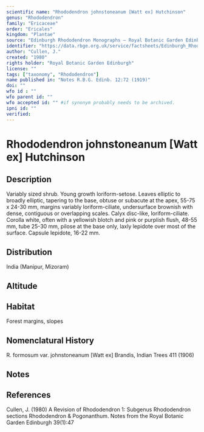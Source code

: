 ```yaml
---
scientific name: "Rhododendron johnstoneanum [Watt ex] Hutchinson"
genus: "Rhododendron"
family: "Ericaceae"
order: "Ericales"
kingdom: "Plantae"
source: "Edinburgh Rhododendron Monographs – Royal Botanic Garden Edinburgh"
identifier: "https://data.rbge.org.uk/service/factsheets/Edinburgh_Rhododendron_Monographs.xhtml"
author: "Cullen, J."
created: "1980"
rights holder: "Royal Botanic Garden Edinburgh"
license: ""
tags: ["taxonomy", "Rhododendron"]
name published in: "Notes R.B.G. Edinb. 12:72 (1919)"
doi: ""
wfo id : ""
wfo parent id: ""
wfo accepted id: "" #if synonym probably needs to be archived.                      
ipni id: ""
verified:
---
```


                       

# Rhododendron johnstoneanum [Watt ex] Hutchinson

## Description
Variably sized shrub. Young growth loriform-setose. Leaves elliptic to broadly elliptic, tapering to the base, obtuse or subacute at the apex, 55-75 x 24-30 mm, margins variably loriform-ciliate, undersurface brownish with dense, contiguous or overlapping scales. Calyx disc-like, loriform-ciliate. Corolla white, often with a yellowish blotch and pink or purplish flush, 48-55 mm, tube 25-30 mm, pilose at the base only, laxly lepidote over most of the surface. Capsule lepidote, 16-22 mm.

## Distribution
India (Manipur, Mizoram)

## Altitude


## Habitat
Forest margins, slopes

## Nomenclatural History
R. formosum var. johnstoneanum [Watt ex] Brandis, Indian Trees 411 (1906)
                       
## Notes


## References

Cullen, J. (1980) A Revision of Rhododendron 1: Subgenus Rhododendron sections Rhododendron & Pogonanthum. Notes from the Royal Botanic Garden Edinburgh 39(1):47
